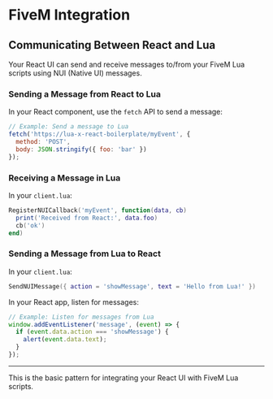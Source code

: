 # FiveM Integration

## Communicating Between React and Lua

Your React UI can send and receive messages to/from your FiveM Lua scripts using NUI (Native UI) messages.

### Sending a Message from React to Lua

In your React component, use the `fetch` API to send a message:

```js
// Example: Send a message to Lua
fetch('https://lua-x-react-boilerplate/myEvent', {
  method: 'POST',
  body: JSON.stringify({ foo: 'bar' })
});
```

### Receiving a Message in Lua

In your `client.lua`:

```lua
RegisterNUICallback('myEvent', function(data, cb)
  print('Received from React:', data.foo)
  cb('ok')
end)
```

### Sending a Message from Lua to React

In your `client.lua`:

```lua
SendNUIMessage({ action = 'showMessage', text = 'Hello from Lua!' })
```

In your React app, listen for messages:

```js
// Example: Listen for messages from Lua
window.addEventListener('message', (event) => {
  if (event.data.action === 'showMessage') {
    alert(event.data.text);
  }
});
```

---

This is the basic pattern for integrating your React UI with FiveM Lua scripts. 
